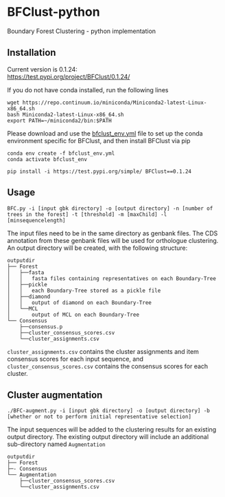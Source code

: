 # BFClust-python
 Boundary Forest Clustering - python implementation

## Installation 
Current version is 0.1.24:     
https://test.pypi.org/project/BFClust/0.1.24/

If you do not have conda installed, run the following lines
```
wget https://repo.continuum.io/miniconda/Miniconda2-latest-Linux-x86_64.sh
bash Miniconda2-latest-Linux-x86_64.sh
export PATH=~/miniconda2/bin:$PATH
```

Please download and use the [bfclust_env.yml](https://github.com/dsurujon/BFClust_scripts_data/blob/master/protocols/bfclust_env.yml) file to set up the conda environment specific for BFClust, and then install BFClust via pip

```
conda env create -f bfclust_env.yml    
conda activate bfclust_env

pip install -i https://test.pypi.org/simple/ BFClust==0.1.24
```

## Usage

```
BFC.py -i [input gbk directory] -o [output directory] -n [number of trees in the forest] -t [threshold] -m [maxChild] -l [minsequencelength]
```

The input files need to be in the same directory as genbank files. The CDS annotation from these genbank files will be used for orthologue clustering.    
An output directory will be created, with the following structure:     
```
outputdir
├── Forest
│   ├──fasta
│   │   fasta files containing representatives on each Boundary-Tree
│   ├──pickle
│   │   each Boundary-Tree stored as a pickle file
│   ├──diamond
│   │   output of diamond on each Boundary-Tree
│   └──MCL
│       output of MCL on each Boundary-Tree
└── Consensus
    ├──consensus.p
    ├──cluster_consensus_scores.csv
    └──cluster_assignments.csv
```

```cluster_assignments.csv``` contains the cluster assignments and item consensus scores for each input sequence, and ```cluster_consensus_scores.csv``` contains the consensus scores for each cluster. 

## Cluster augmentation
```
./BFC-augment.py -i [input gbk directory] -o [output directory] -b [whether or not to perform initial representative selection]
```
The input sequences will be added to the clustering results for an existing output directory. The existing output directory will include an additional sub-directory named ```Augmentation```

```
outputdir
├── Forest
├─- Consensus
└── Augmentation
    ├──cluster_consensus_scores.csv
    └──cluster_assignments.csv
```
